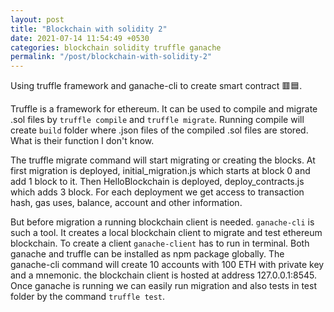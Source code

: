 ```yaml
---
layout: post
title: "Blockchain with solidity 2"
date: 2021-07-14 11:54:49 +0530
categories: blockchain solidity truffle ganache
permalink: "/post/blockchain-with-solidity-2"
---
```


Using truffle framework and ganache-cli to create smart contract 🟥🟦.

Truffle is a framework for ethereum. It can be used to compile and migrate .sol files by `truffle compile` and `truffle migrate`. Running compile will create `build` folder where .json files of the compiled .sol files are stored. What is their function I don't know.

The truffle migrate command will start migrating or creating the blocks. At first migration is deployed, initial_migration.js which starts at block 0 and add 1 block to it. Then HelloBlockchain is deployed, deploy_contracts.js which adds 3 block. For each deployment we get access to transaction hash, gas uses, balance, account and other information.

But before migration a running blockchain client is needed. `ganache-cli` is such a tool. It creates a local blockchain client to migrate and test ethereum blockchain. To create a client `ganache-client` has to run in terminal. Both ganache and truffle can be installed as npm package globally. The ganache-cli command will create 10 accounts with 100 ETH with private key and a mnemonic. the blockchain client is hosted at address 127.0.0.1:8545. Once ganache is running we can easily run migration and also tests in test folder by the command `truffle test`.
